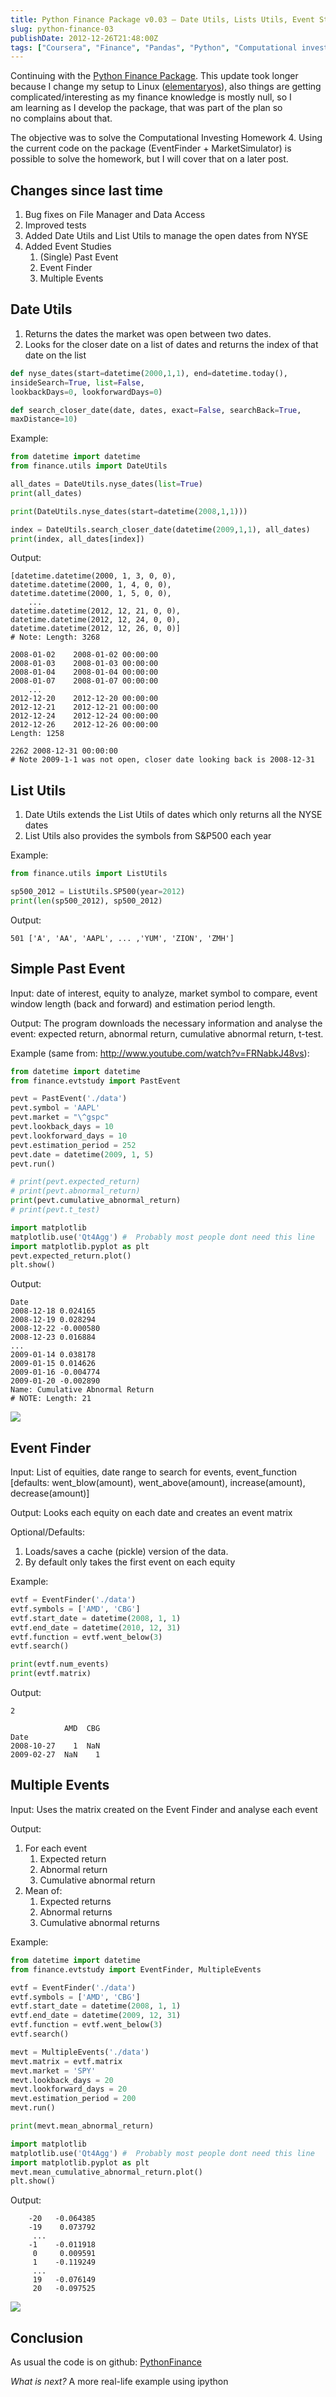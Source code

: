 ```yaml
---
title: Python Finance Package v0.03 – Date Utils, Lists Utils, Event Studies
slug: python-finance-03
publishDate: 2012-12-26T21:48:00Z
tags: ["Coursera", "Finance", "Pandas", "Python", "Computational investing"]
---
```


Continuing with the
[Python Finance Package][]. This update took longer because I change my setup to Linux
([elementaryos][]), also things are getting complicated/interesting as
my finance knowledge is mostly null, so I am learning as I develop the
package, that was part of the plan so no complains about that.

The objective was to solve the Computational Investing Homework 4. Using
the current code on the package (EventFinder + MarketSimulator) is
possible to solve the homework, but I will cover that on a later post.

## Changes since last time

1.  Bug fixes on File Manager and Data Access
2.  Improved tests
3.  Added Date Utils and List Utils to manage the open dates from NYSE
4.  Added Event Studies
    1.  (Single) Past Event
    2.  Event Finder
    3.  Multiple Events

## Date Utils

1.  Returns the dates the market was open between two dates.
2.  Looks for the closer date on a list of dates and returns the index
    of that date on the list

```python
def nyse_dates(start=datetime(2000,1,1), end=datetime.today(),
insideSearch=True, list=False,
lookbackDays=0, lookforwardDays=0)

def search_closer_date(date, dates, exact=False, searchBack=True,
maxDistance=10)
```

Example:

```python
from datetime import datetime
from finance.utils import DateUtils

all_dates = DateUtils.nyse_dates(list=True)
print(all_dates)

print(DateUtils.nyse_dates(start=datetime(2008,1,1)))

index = DateUtils.search_closer_date(datetime(2009,1,1), all_dates)
print(index, all_dates[index])
```

Output:

```
[datetime.datetime(2000, 1, 3, 0, 0),
datetime.datetime(2000, 1, 4, 0, 0),
datetime.datetime(2000, 1, 5, 0, 0),
    ...
datetime.datetime(2012, 12, 21, 0, 0),
datetime.datetime(2012, 12, 24, 0, 0),
datetime.datetime(2012, 12, 26, 0, 0)]
# Note: Length: 3268

2008-01-02    2008-01-02 00:00:00
2008-01-03    2008-01-03 00:00:00
2008-01-04    2008-01-04 00:00:00
2008-01-07    2008-01-07 00:00:00
    ...
2012-12-20    2012-12-20 00:00:00
2012-12-21    2012-12-21 00:00:00
2012-12-24    2012-12-24 00:00:00
2012-12-26    2012-12-26 00:00:00
Length: 1258

2262 2008-12-31 00:00:00
# Note 2009-1-1 was not open, closer date looking back is 2008-12-31
```

## List Utils

1.  Date Utils extends the List Utils of dates which only returns all
    the NYSE dates
2.  List Utils also provides the symbols from S&P500 each year

Example:

```python
from finance.utils import ListUtils

sp500_2012 = ListUtils.SP500(year=2012)
print(len(sp500_2012), sp500_2012)
```

Output:

```
501 ['A', 'AA', 'AAPL', ... ,'YUM', 'ZION', 'ZMH']
```

## Simple Past Event

Input: date of interest, equity to analyze, market symbol to compare,
event window length (back and forward) and estimation period length.

Output: The program downloads the necessary information and analyse the
event: expected return, abnormal return, cumulative abnormal return,
t-test.

Example (same from: <http://www.youtube.com/watch?v=FRNabkJ48vs>):

```python
from datetime import datetime
from finance.evtstudy import PastEvent

pevt = PastEvent('./data')
pevt.symbol = 'AAPL'
pevt.market = "\^gspc"
pevt.lookback_days = 10
pevt.lookforward_days = 10
pevt.estimation_period = 252
pevt.date = datetime(2009, 1, 5)
pevt.run()

# print(pevt.expected_return)
# print(pevt.abnormal_return)
print(pevt.cumulative_abnormal_return)
# print(pevt.t_test)

import matplotlib
matplotlib.use('Qt4Agg') #  Probably most people dont need this line
import matplotlib.pyplot as plt
pevt.expected_return.plot()
plt.show()
```

Output:

```
Date
2008-12-18 0.024165
2008-12-19 0.028294
2008-12-22 -0.000580
2008-12-23 0.016884
...
2009-01-14 0.038178
2009-01-15 0.014626
2009-01-16 -0.004774
2009-01-20 -0.002890
Name: Cumulative Abnormal Return
# NOTE: Length: 21
```

![](/blog/2012/12/python-finance-03/expected_return.png)

## Event Finder

Input: List of equities, date range to search for events,
event_function [defaults: went_blow(amount), went_above(amount),
increase(amount), decrease(amount)]

Output: Looks each equity on each date and creates an event matrix

Optional/Defaults:

1.  Loads/saves a cache (pickle) version of the data.
2.  By default only takes the first event on each equity

Example:

```python
evtf = EventFinder('./data')
evtf.symbols = ['AMD', 'CBG']
evtf.start_date = datetime(2008, 1, 1)
evtf.end_date = datetime(2010, 12, 31)
evtf.function = evtf.went_below(3)
evtf.search()

print(evtf.num_events)
print(evtf.matrix)
```

Output:

```
2

            AMD  CBG
Date
2008-10-27    1  NaN
2009-02-27  NaN    1
```

## Multiple Events

Input: Uses the matrix created on the Event Finder and analyse each
event

Output:

1. For each event
   1. Expected return
   2. Abnormal return
   3. Cumulative abnormal return
2. Mean of:
   1. Expected returns
   2. Abnormal returns
   3. Cumulative abnormal returns

Example:

```python
from datetime import datetime
from finance.evtstudy import EventFinder, MultipleEvents

evtf = EventFinder('./data')
evtf.symbols = ['AMD', 'CBG']
evtf.start_date = datetime(2008, 1, 1)
evtf.end_date = datetime(2009, 12, 31)
evtf.function = evtf.went_below(3)
evtf.search()

mevt = MultipleEvents('./data')
mevt.matrix = evtf.matrix
mevt.market = 'SPY'
mevt.lookback_days = 20
mevt.lookforward_days = 20
mevt.estimation_period = 200
mevt.run()

print(mevt.mean_abnormal_return)

import matplotlib
matplotlib.use('Qt4Agg') #  Probably most people dont need this line
import matplotlib.pyplot as plt
mevt.mean_cumulative_abnormal_return.plot()
plt.show()
```

Output:

```
    -20   -0.064385
    -19    0.073792
     ...
    -1    -0.011918
     0     0.009591
     1    -0.119249
     ...
     19   -0.076149
     20   -0.097525
```

![](/blog/2012/12/python-finance-03/cum_abnormal_returns.png)

## Conclusion

As usual the code is on github: [PythonFinance][]

_What is next?_ A more real-life example using ipython

[elementaryos]: http://elementaryos.org/ "elemenaryos"
[PythonFinance]: https://github.com/danielfrg/PythonFinance
[Python Finance Package]: https://github.com/danielfrg/PythonFinance
[Event Study Expected Return]: http://ctrl68.files.wordpress.com/2012/12/expected_return.png?w=640
